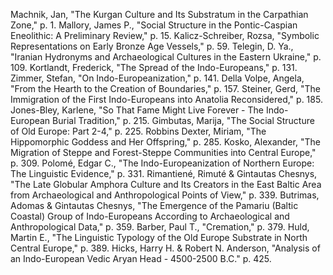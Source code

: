 Machnik, Jan, "The Kurgan Culture and Its Substratum in the Carpathian Zone," p. 1.
Mallory, James P., "Social Structure in the Pontic-Caspian Eneolithic: A Preliminary Review," p. 15.
Kalicz-Schreiber, Rozsa, "Symbolic Representations on Early Bronze Age Vessels," p. 59.
Telegin, D. Ya., "Iranian Hydronyms and Archaeological Cultures in the Eastern Ukraine," p. 109.
Kortlandt, Frederick, "The Spread of the Indo-Europeans," p. 131.
Zimmer, Stefan, "On Indo-Europeanization," p. 141.
Della Volpe, Angela, "From the Hearth to the Creation of Boundaries," p. 157.
Steiner, Gerd, "The Immigration of the First Indo-Europeans into Anatolia Reconsidered," p. 185.
Jones-Bley, Karlene, "So That Fame Might Live Forever - The Indo-European Burial Tradition," p. 215.
Gimbutas, Marija, "The Social Structure of Old Europe: Part 2-4," p. 225.
Robbins Dexter, Miriam, "The Hippomorphic Goddess and Her Offspring," p. 285.
Kosko, Alexander, "The Migration of Steppe and Forest-Steppe Communities into Central Europe," p. 309.
Polomé, Edgar C., "The Indo-Europeanization of Northern Europe: The Linguistic Evidence," p. 331.
Rimantiené, Rimuté & Gintautas Chesnys, "The Late Globular Amphora Culture and Its Creators in the East Baltic Area from Archaeological and Anthropological Points of View," p. 339.
Butrimas, Adomas & Gintautas Chesnys, "The Emergence of the Pamariu (Baltic Coastal) Group of Indo-Europeans According to Archaeological and Anthropological Data," p. 359.
Barber, Paul T., "Cremation," p. 379.
Huld, Martin E., "The Linguistic Typology of the Old Europe Substrate in North Central Europe," p. 389.
Hicks, Harry H. & Robert N. Anderson, "Analysis of an Indo-European Vedic Aryan Head - 4500-2500 B.C." p. 425.